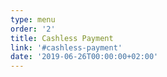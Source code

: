 ```yaml
---
type: menu
order: '2'
title: Cashless Payment
link: '#cashless-payment'
date: '2019-06-26T00:00:00+02:00'
---
```


